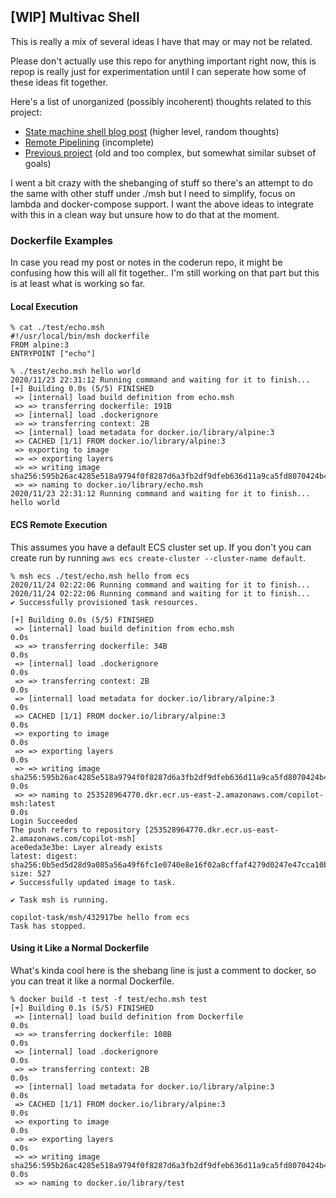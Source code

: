 ## [WIP] Multivac Shell

This is really a mix of several ideas I have that may or may not be related.

Please don't actually use this repo for anything important right now, this is repop is really just for experimentation until I can seperate how some of these ideas fit together.

Here's a list of unorganized (possibly incoherent) thoughts related to this project:
 * [State machine shell blog post](https://blog.ryanjarv.sh/2020/11/22/msh.html) (higher level, random thoughts)
 * [Remote Pipelining](./docs/README.local.md) (incomplete)
 * [Previous project](https://github.com/RyanJarv/coderun) (old and too complex, but somewhat similar subset of goals)

I went a bit crazy with the shebanging of stuff so there's an attempt to do the same with other stuff under ./msh 
but I need to simplify, focus on lambda and docker-compose support. I want the above ideas to integrate with this in
a clean way but unsure how to do that at the moment.

### Dockerfile Examples

In case you read my post or notes in the coderun repo, it might be confusing how this will all fit together.. I'm still working on that part but this is at least what is working so far.

#### Local Execution
```
% cat ./test/echo.msh
#!/usr/local/bin/msh dockerfile
FROM alpine:3
ENTRYPOINT ["echo"]
```

```
% ./test/echo.msh hello world
2020/11/23 22:31:12 Running command and waiting for it to finish...
[+] Building 0.0s (5/5) FINISHED                                                                                                                                                               
 => [internal] load build definition from echo.msh                                                                                                                                            
 => => transferring dockerfile: 191B                                                                                                                                                          
 => [internal] load .dockerignore                                                                                                                                                             
 => => transferring context: 2B                                                                                                                                                               
 => [internal] load metadata for docker.io/library/alpine:3                                                                                                                                   
 => CACHED [1/1] FROM docker.io/library/alpine:3                                                                                                                                              
 => exporting to image                                                                                                                                                                        
 => => exporting layers                                                                                                                                                                       
 => => writing image sha256:595b26ac4285e518a9794f0f8287d6a3fb2df9dfeb636d11a9ca5fd8070424b4                                                                                                  
 => => naming to docker.io/library/echo.msh                                                                                                                                                   
2020/11/23 22:31:12 Running command and waiting for it to finish...
hello world
```

#### ECS Remote Execution

This assumes you have a default ECS cluster set up. If you don't you can create run by running `aws ecs create-cluster --cluster-name default`.

```
% msh ecs ./test/echo.msh hello from ecs
2020/11/24 02:22:06 Running command and waiting for it to finish...
2020/11/24 02:22:06 Running command and waiting for it to finish...
✔ Successfully provisioned task resources.

[+] Building 0.0s (5/5) FINISHED                                                                                                                                                               
 => [internal] load build definition from echo.msh                                                                                                                                        0.0s
 => => transferring dockerfile: 34B                                                                                                                                                       0.0s
 => [internal] load .dockerignore                                                                                                                                                         0.0s
 => => transferring context: 2B                                                                                                                                                           0.0s
 => [internal] load metadata for docker.io/library/alpine:3                                                                                                                               0.0s
 => CACHED [1/1] FROM docker.io/library/alpine:3                                                                                                                                          0.0s
 => exporting to image                                                                                                                                                                    0.0s
 => => exporting layers                                                                                                                                                                   0.0s
 => => writing image sha256:595b26ac4285e518a9794f0f8287d6a3fb2df9dfeb636d11a9ca5fd8070424b4                                                                                              0.0s
 => => naming to 253528964770.dkr.ecr.us-east-2.amazonaws.com/copilot-msh:latest                                                                                                          0.0s
Login Succeeded
The push refers to repository [253528964770.dkr.ecr.us-east-2.amazonaws.com/copilot-msh]
ace0eda3e3be: Layer already exists 
latest: digest: sha256:0b5ed5d28d9a085a56a49f6fc1e0740e8e16f02a8cffaf4279d0247e47cca10b size: 527
✔ Successfully updated image to task.

✔ Task msh is running.

copilot-task/msh/432917be hello from ecs
Task has stopped.
```

#### Using it Like a Normal Dockerfile

What's kinda cool here is the shebang line is just a comment to docker, so you can treat it like a normal Dockerfile.

```
% docker build -t test -f test/echo.msh test
[+] Building 0.1s (5/5) FINISHED                                                                                                                                                                              
 => [internal] load build definition from Dockerfile                                                                                                                                                     0.0s
 => => transferring dockerfile: 108B                                                                                                                                                                     0.0s
 => [internal] load .dockerignore                                                                                                                                                                        0.0s
 => => transferring context: 2B                                                                                                                                                                          0.0s
 => [internal] load metadata for docker.io/library/alpine:3                                                                                                                                              0.0s
 => CACHED [1/1] FROM docker.io/library/alpine:3                                                                                                                                                         0.0s
 => exporting to image                                                                                                                                                                                   0.0s
 => => exporting layers                                                                                                                                                                                  0.0s
 => => writing image sha256:595b26ac4285e518a9794f0f8287d6a3fb2df9dfeb636d11a9ca5fd8070424b4                                                                                                             0.0s
 => => naming to docker.io/library/test
```
